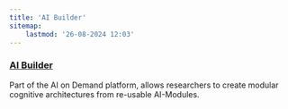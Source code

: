 ```yaml
---
title: 'AI Builder'
sitemap:
    lastmod: '26-08-2024 12:03'
---
```


### [AI Builder](https://aiexp.ai4europe.eu/#/home)

Part of the AI on Demand platform, allows researchers to create modular cognitive architectures from re-usable AI-Modules.
